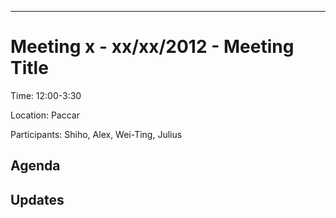 


---


# Meeting x - xx/xx/2012 - Meeting Title #

Time: 12:00-3:30

Location: Paccar

Participants: Shiho, Alex, Wei-Ting, Julius

## Agenda ##


## Updates ##

